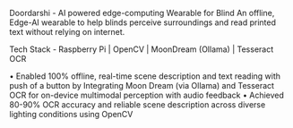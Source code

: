 Doordarshi - AI powered edge-computing Wearable for Blind
An offline, Edge-AI wearable to help blinds perceive surroundings and read printed text without relying on internet.

Tech Stack - Raspberry Pi | OpenCV | MoonDream (Ollama) | Tesseract OCR

• Enabled 100% offline, real-time scene description and text reading with push of a button by Integrating Moon Dream (via Ollama) and Tesseract OCR for on-device multimodal perception with audio feedback
• Achieved 80-90% OCR accuracy and reliable scene description across diverse lighting conditions using OpenCV
